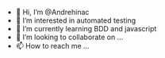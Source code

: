 - 👋 Hi, I’m @Andrehinac
- 👀 I’m interested in automated testing
- 🌱 I’m currently learning BDD and javascript
- 💞️ I’m looking to collaborate on ...
- 📫 How to reach me ...

<!---
Andrehinac/Andrehinac is a ✨ special ✨ repository because its `README.md` (this file) appears on your GitHub profile.
You can click the Preview link to take a look at your changes.
--->
